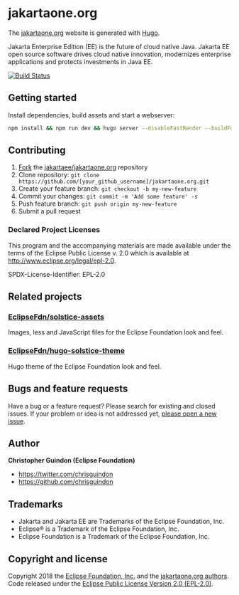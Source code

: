 # jakartaone.org

The [jakartaone.org](https://jakarta.ee) website is generated with [Hugo](https://gohugo.io/documentation/).

Jakarta Enterprise Edition (EE) is the future of cloud native Java. Jakarta EE open source software drives cloud native innovation, modernizes enterprise applications and protects investments in Java EE.

[![Build Status](https://travis-ci.org/jakartaee/jakartaone.org.svg?branch=master)](https://travis-ci.org/jakartaee/jakartaone.org)

## Getting started

Install dependencies, build assets and start a webserver:

```bash
npm install && npm run dev && hugo server --disableFastRender --buildFuture
```

## Contributing

1. [Fork](https://help.github.com/articles/fork-a-repo/) the [jakartaee/jakartaone.org](https://github.com/jakartaee/jakartaone.org) repository
2. Clone repository: `git clone https://github.com/[your_github_username]/jakartaone.org.git`
3. Create your feature branch: `git checkout -b my-new-feature`
4. Commit your changes: `git commit -m 'Add some feature' -s`
5. Push feature branch: `git push origin my-new-feature`
6. Submit a pull request

### Declared Project Licenses

This program and the accompanying materials are made available under the terms
of the Eclipse Public License v. 2.0 which is available at
http://www.eclipse.org/legal/epl-2.0.

SPDX-License-Identifier: EPL-2.0

## Related projects

### [EclipseFdn/solstice-assets](https://github.com/EclipseFdn/solstice-assets)

Images, less and JavaScript files for the Eclipse Foundation look and feel.

### [EclipseFdn/hugo-solstice-theme](https://github.com/EclipseFdn/hugo-solstice-theme)

Hugo theme of the Eclipse Foundation look and feel. 

## Bugs and feature requests

Have a bug or a feature request? Please search for existing and closed issues. If your problem or idea is not addressed yet, [please open a new issue](https://github.com/jakartaee/jakartaone.org/issues/new).

## Author

**Christopher Guindon (Eclipse Foundation)**

- <https://twitter.com/chrisguindon>
- <https://github.com/chrisguindon>

## Trademarks

* Jakarta and Jakarta EE are Trademarks of the Eclipse Foundation, Inc.
* Eclipse® is a Trademark of the Eclipse Foundation, Inc.
* Eclipse Foundation is a Trademark of the Eclipse Foundation, Inc.

## Copyright and license

Copyright 2018 the [Eclipse Foundation, Inc.](https://www.eclipse.org) and the [jakartaone.org authors](https://github.com/jakartaee/jakartaone.org/graphs/contributors). Code released under the [Eclipse Public License Version 2.0 (EPL-2.0)](https://github.com/jakartaee/jakartaone.org/blob/src/LICENSE).
